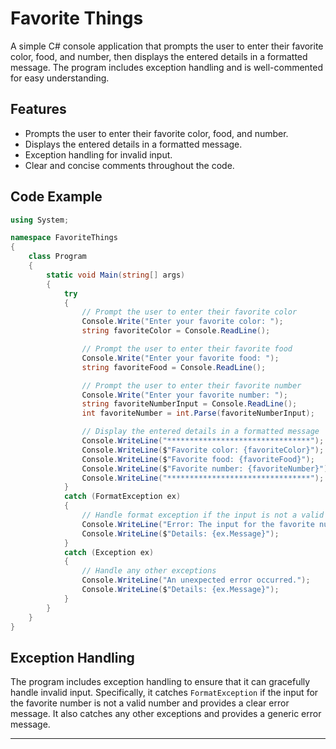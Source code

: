 # Favorite Things

A simple C# console application that prompts the user to enter their favorite color, food, and number, then displays the entered details in a formatted message. The program includes exception handling and is well-commented for easy understanding.

## Features

- Prompts the user to enter their favorite color, food, and number.
- Displays the entered details in a formatted message.
- Exception handling for invalid input.
- Clear and concise comments throughout the code.

## Code Example

```csharp
using System;

namespace FavoriteThings
{
    class Program
    {
        static void Main(string[] args)
        {
            try
            {
                // Prompt the user to enter their favorite color
                Console.Write("Enter your favorite color: ");
                string favoriteColor = Console.ReadLine();

                // Prompt the user to enter their favorite food
                Console.Write("Enter your favorite food: ");
                string favoriteFood = Console.ReadLine();

                // Prompt the user to enter their favorite number
                Console.Write("Enter your favorite number: ");
                string favoriteNumberInput = Console.ReadLine();
                int favoriteNumber = int.Parse(favoriteNumberInput);

                // Display the entered details in a formatted message
                Console.WriteLine("********************************");
                Console.WriteLine($"Favorite color: {favoriteColor}");
                Console.WriteLine($"Favorite food: {favoriteFood}");
                Console.WriteLine($"Favorite number: {favoriteNumber}");
                Console.WriteLine("********************************");
            }
            catch (FormatException ex)
            {
                // Handle format exception if the input is not a valid number
                Console.WriteLine("Error: The input for the favorite number is not a valid number.");
                Console.WriteLine($"Details: {ex.Message}");
            }
            catch (Exception ex)
            {
                // Handle any other exceptions
                Console.WriteLine("An unexpected error occurred.");
                Console.WriteLine($"Details: {ex.Message}");
            }
        }
    }
}
```

## Exception Handling

The program includes exception handling to ensure that it can gracefully handle invalid input. Specifically, it catches `FormatException` if the input for the favorite number is not a valid number and provides a clear error message. It also catches any other exceptions and provides a generic error message.

---
